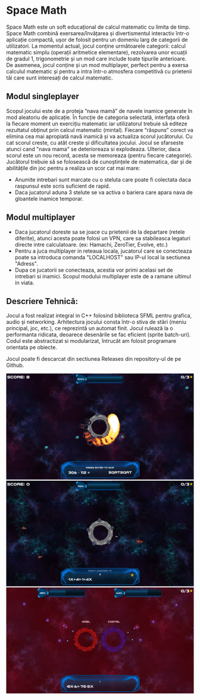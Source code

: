 # Space Math #

Space Math este un soft educațional de calcul  matematic cu limita de timp. Space Math combină exersarea/învățarea și divertismentul interactiv într-o aplicație compactă, ușor de folosit pentru un domeniu larg de categorii de utilizatori. 
La momentul actual, jocul conține următoarele categorii: calcul matematic simplu (operații aritmetice elementare), rezolvarea unor ecuații de gradul 1, trigonometrie și un mod care include toate tipurile anterioare. 
De asemenea, jocul conține și un mod multiplayer, perfect pentru a exersa calculul matematic și pentru a intra într-o atmosfera competitivă cu prietenii tăi care sunt interesați de calcul matematic. 


## Modul singleplayer ##

Scopul jocului este de a proteja ”nava mamă” de navele inamice generate în mod aleatoriu de aplicație. În funcție de categoria selectată, interfața oferă la fiecare moment un exercițiu matematic iar utilizatorul trebuie să editeze rezultatul obținut prin calcul matematic (mintal). Fiecare “răspuns” corect  va elimina cea mai apropiată navă inamică și va actualiza scorul jucătorului. Cu cat scorul creste, cu atât creste și dificultatea jocului. 
Jocul se sfarseste atunci cand "nava mama" se deterioreaza si explodeaza. Ulterior, daca scorul este un nou record, acesta se memoreaza (pentru fiecare categorie).
Jucătorul trebuie să se folosească de cunoștințele de matematica, dar și de abilitățile din joc pentru a realiza un scor cat mai mare:
   - Anumite intrebari sunt marcate cu o steluta care poate fi colectata daca raspunsul este scris suficient de rapid.
   - Daca jucatorul aduna 3 stelute se va activa o bariera care apara nava de gloantele inamice temporar.

## Modul multiplayer ##

   - Daca jucatorul doreste sa se joace cu prietenii de la departare (retele diferite), atunci acesta poate folosi un VPN, care sa stabileasca legaturi directe intre calculatoare. (ex: Hamachi, ZeroTier, Evolve, etc.)
   - Pentru a juca multiplayer in reteaua locala, jucatorul care se conecteaza poate sa introduca comanda "LOCALHOST" sau IP-ul local la sectiunea "Adress".
   - Dupa ce jucatorii se conecteaza, acestia vor primi acelasi set de intrebari si inamici. Scopul modului multiplayer este de a ramane ultimul in viata.


## Descriere Tehnică: ##

Jocul a fost realizat integral in C++ folosind biblioteca SFML pentru grafica, audio și networking.
Arhitectura jocului consta într-o stiva de stări (meniu principal, joc, etc.), ce reprezintă un automat finit. 
Jocul rulează la o performanta ridicata, deoarece desenările se fac eficient (sprite batch-uri). Codul este abstractizat si modularizat, întrucât am folosit programare orientata pe obiecte.

Jocul poate fi descarcat din sectiunea Releases din repository-ul de pe Github.

![Barrier](https://github.com/tMario2111/Space-Math/blob/main/Screenshots/barrier.png)
![Equations](https://github.com/tMario2111/Space-Math/blob/main/Screenshots/gigel%20vs%20costel.png)
![Multiplayer](https://github.com/tMario2111/Space-Math/blob/main/Screenshots/gigel%20vs%20costell.png)

